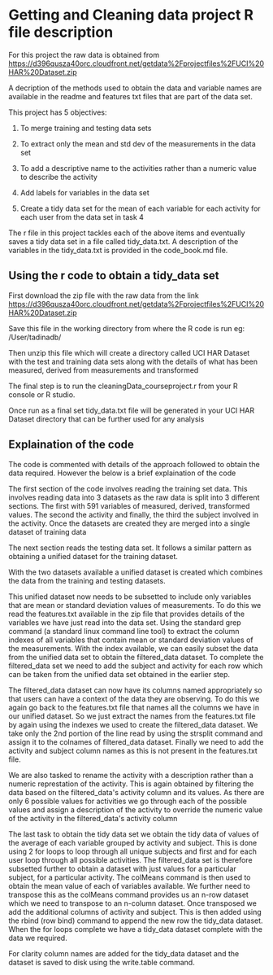 # Getting and Cleaning data project R file description

For this project the raw data is obtained from https://d396qusza40orc.cloudfront.net/getdata%2Fprojectfiles%2FUCI%20HAR%20Dataset.zip 

A decription of the methods used to obtain the data and variable names are available in the readme and features txt files that are part of the data set.


This project has 5 objectives:

1) To merge training and testing data sets

2) To extract only the mean and std dev of the measurements in the data set

3) To add a descriptive name to the activities rather than a numeric value to describe the activity

4) Add labels for variables in the data set

5) Create a tidy data set for the mean of each variable for each activity for each user from the data set in task 4

The r file in this project tackles each of the above items and eventually saves a tidy data set in a file called tidy_data.txt.
A description of the variables in the tidy_data.txt is provided in the code_book.md file.

## Using the r code to obtain a tidy_data set

First download the zip file with the raw data from the link https://d396qusza40orc.cloudfront.net/getdata%2Fprojectfiles%2FUCI%20HAR%20Dataset.zip 

Save this file in the working directory from where the R code is run eg: /User/tadinadb/

Then unzip this file which will create a directory called UCI HAR Dataset with the test and training data sets along with
the details of what has been measured, derived from measurements and transformed

The final step is to run the cleaningData_courseproject.r from your R console or R studio.

Once run as a final set tidy_data.txt file will be generated in your UCI HAR Dataset directory that can be further used for any analysis

## Explaination of the code

The code is commented with details of the approach followed to obtain the data required. However the below is a brief explaination
of the code

The first section of the code involves reading the training set data. This involves reading data into 3 datasets as the raw data
is split into 3 different sections. The first with 591 variables of measured, derived, transformed values. The second the activity
and finally, the third the subject involved in the activity. Once the datasets are created they are merged into a single dataset
of training data

The next section reads the testing data set. It follows a similar pattern as obtaining a unified dataset for the training dataset.


With the two datasets available a unified dataset is created which combines the data from the training and testing datasets.

This unified dataset now needs to be subsetted to include only variables that are mean or standard deviation values of measurements.
To do this we read the features.txt available in the zip file that provides details of the variables we have just read into the data set.
Using the standard grep command (a standard linux command line tool) to extract the column indexes of all variables that contain
mean or standard deviation values of the measurements. With the index available, we can easily subset the data from the unified data set
to obtain the filtered_data dataset. To complete the filtered_data set we need to add the subject and activity for each row which
can be taken from the unified data set obtained in the earlier step.

The filtered_data dataset can now have its columns named appropriately so that users can have a context of the data they are observing.
To do this we again go back to the features.txt file that names all the columns we have in our unified dataset. So we just extract
the names from the features.txt file by again using the indexes we used to create the filtered_data dataset. We take only the 2nd 
portion of the line read by using the strsplit command and assign it to the colnames of filtered_data dataset. Finally we need to
add the activity and subject column names as this is not present in the features.txt file.

We are also tasked to rename the activity with a description rather than a numeric represtation of the activity. This is again
obtained by filtering the data based on the filtered_data's activity column and its values. As there are only 6 possible values 
for activities we go through each of the possible values and assign a description of the activity to override the numeric value
of the activity in the filtered_data's activity column

The last task to obtain the tidy data set we obtain the tidy data of values of the average of each variable grouped by activity
and subject. This is done using 2 for loops to loop through all unique subjects and first and for each user loop through all possible
activities. The filtered_data set is therefore subsetted further to obtain a dataset with just values for a particular subject, for 
a particular activity. The colMeans command is then used to obtain the mean value of each of variables available. We further 
need to transpose this as the colMeans command provides us an n-row dataset which we need to transpose to an n-column dataset.
Once transposed we add the additional columns of activity and subject. This is then added using the rbind (row bind) command to append
the new row the tidy_data dataset. When the for loops complete we have a tidy_data dataset complete with the data we required.

For clarity column names are added for the tidy_data dataset and the dataset is saved to disk using the write.table command.
